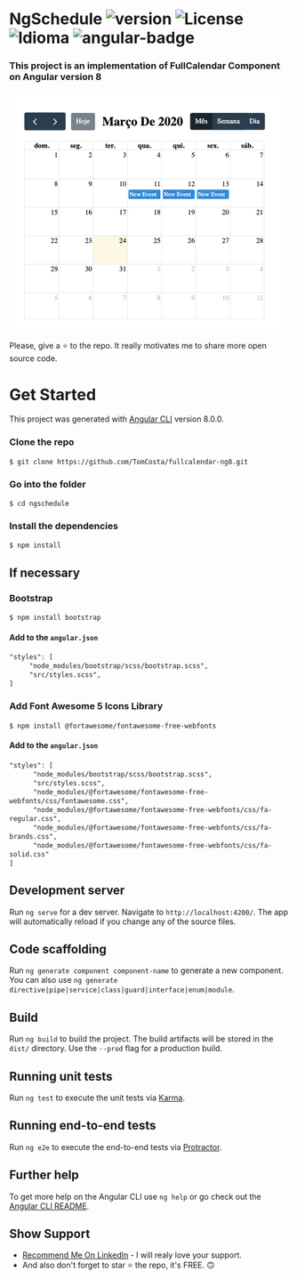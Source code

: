 # NgSchedule ![version][version-badge] ![License][license-badge] ![Idioma][idioma] ![angular-badge][angular-badge]

### This project is an implementation of FullCalendar Component on Angular version 8

![NgSchedule](./src/assets/imgs/ng-schedule.png)

Please, give a ⭐ to the repo. It really motivates me to share more open source code.

# Get Started
This project was generated with [Angular CLI](https://github.com/angular/angular-cli) version 8.0.0.

### Clone the repo
```
$ git clone https://github.com/TomCosta/fullcalendar-ng8.git
```
### Go into the folder
```
$ cd ngschedule
```
### Install the dependencies
```
$ npm install
```

## If necessary
### Bootstrap
````
$ npm install bootstrap
````
#### Add to the `angular.json`
````
"styles": [
     "node_modules/bootstrap/scss/bootstrap.scss",
     "src/styles.scss",
]
````
### Add Font Awesome 5 Icons Library
````
$ npm install @fortawesome/fontawesome-free-webfonts
````
#### Add to the `angular.json`
````
"styles": [
      "node_modules/bootstrap/scss/bootstrap.scss",
      "src/styles.scss",
      "node_modules/@fortawesome/fontawesome-free-webfonts/css/fontawesome.css",
      "node_modules/@fortawesome/fontawesome-free-webfonts/css/fa-regular.css",
      "node_modules/@fortawesome/fontawesome-free-webfonts/css/fa-brands.css",
      "node_modules/@fortawesome/fontawesome-free-webfonts/css/fa-solid.css"              
]
````

## Development server

Run `ng serve` for a dev server. Navigate to `http://localhost:4200/`. The app will automatically reload if you change any of the source files.

## Code scaffolding

Run `ng generate component component-name` to generate a new component. You can also use `ng generate directive|pipe|service|class|guard|interface|enum|module`.

## Build

Run `ng build` to build the project. The build artifacts will be stored in the `dist/` directory. Use the `--prod` flag for a production build.

## Running unit tests

Run `ng test` to execute the unit tests via [Karma](https://karma-runner.github.io).

## Running end-to-end tests

Run `ng e2e` to execute the end-to-end tests via [Protractor](http://www.protractortest.org/).

## Further help

To get more help on the Angular CLI use `ng help` or go check out the [Angular CLI README](https://github.com/angular/angular-cli/blob/master/README.md).

## Show Support
* [Recommend Me On LinkedIn](https://www.linkedin.com/in/costaeverton/) - I will realy love your support.
* And also don't forget to star ⭐ the repo, it's FREE. 🙃

[version-badge]: https://img.shields.io/badge/version-1.0.0-blue.svg
[license-badge]: https://img.shields.io/badge/license-MIT-blue.svg
[angular-badge]: https://img.shields.io/badge/version-Angular%208.0-blueviolet
[idioma]: https://img.shields.io/badge/idioma-Portugu%C3%AAs-800060